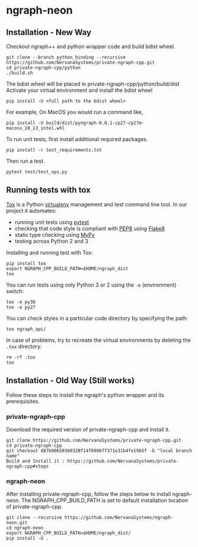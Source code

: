 # ngraph-neon

## Installation - New Way

Checkout ngraph++ and python wrapper code and build bdist wheel.

```
git clone --branch python_binding --recursive https://github.com/NervanaSystems/private-ngraph-cpp.git
cd private-ngraph-cpp/python
./build.sh
```
The bdist wheel will be placed in private-ngraph-cpp/python/build/dist
Activate your virtual environment and install the bdist wheel

```
pip install -U <full path to the bdist wheel>
```

For example, On MacOS you would run a command like,

```
pip install -U build/dist/pyngraph-0.0.1-cp27-cp27m-macosx_10_13_intel.whl
```

To run unit tests, first install additional required packages.

```
pip install -r test_requirements.txt
```

Then run a test.
```
pytest test/test_ops.py
```

## Running tests with tox

[Tox](https://tox.readthedocs.io/) is a Python [virtualenv](https://virtualenv.pypa.io/) management and test command line tool. In our project it automates:

* running unit tests using [pytest](https://docs.pytest.org/)
* checking that code style is compliant with [PEP8](https://www.python.org/dev/peps/pep-0008/) using [Flake8](http://flake8.pycqa.org/)
* static type checking using [MyPy](http://mypy.readthedocs.io)
* testing across Python 2 and 3

Installing and running test with Tox:

    pip install tox
    export NGRAPH_CPP_BUILD_PATH=$HOME/ngraph_dist
    tox

You can run tests using only Python 3 or 2 using the `-e` (environment) switch:

    tox -e py36
    tox -e py27

You can check styles in a particular code directory by specifying the path:

    tox ngraph_api/

In case of problems, try to recreate the virtual environments by deleting the `.tox` directory:

```
rm -rf .tox
tox
```

## Installation - Old Way (Still works)

Follow these steps to install the ngraph's python wrapper and its prerequisites.


### private-ngraph-cpp

Download the required version of private-ngraph-cpp and install it.
```
git clone https://github.com/NervanaSystems/private-ngraph-cpp.git
cd private-ngraph-cpp
git checkout d87b00650360328f14f8906f7371e31b4fe19b5f -b "local branch name"
Build and Install it : https://github.com/NervanaSystems/private-ngraph-cpp#steps
```

### ngraph-neon

After installing private-ngraph-cpp, follow the steps below to install ngraph-neon.
The NGRAPH_CPP_BUILD_PATH is set to default installation location of private-ngraph-cpp.
```
git clone --recursive https://github.com/NervanaSystems/ngraph-neon.git
cd ngraph-neon
export NGRAPH_CPP_BUILD_PATH=$HOME/ngraph_dist/
pip install -U .
```
